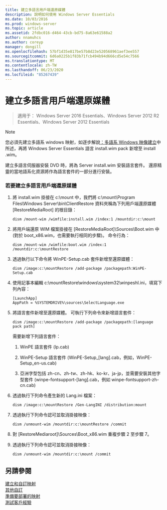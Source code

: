 ```yaml
---
title: 建立多語言用戶端還原媒體
description: 說明如何使用 Windows Server Essentials
ms.date: 10/03/2016
ms.prod: windows-server
ms.topic: article
ms.assetid: 2fdbc016-d464-43cb-bd75-8a63e61588a2
author: nnamuhcs
ms.author: coreyp
manager: dongill
ms.openlocfilehash: 57bf1d35e817be57b8d23e520568961aef3ee557
ms.sourcegitcommit: 6d6a0225b1f83b71fcb494b94d666cd5e54c7566
ms.translationtype: MT
ms.contentlocale: zh-TW
ms.lasthandoff: 06/23/2020
ms.locfileid: "85267439"
---
```

# <a name="build-multi-language-client-restore-media"></a>建立多語言用戶端還原媒體

>適用于： Windows Server 2016 Essentials、Windows Server 2012 R2 Essentials、Windows Server 2012 Essentials

> [!NOTE]
>  您必須先建立多語系 windows 映射，如逐步解說[：多語系 Windows 映像建立](https://technet.microsoft.com/library/jj126995)中所述，再將 Windows Server Essentials 語言 install.wim pack 新增至 install .wim。  
  
 建立多語言伺服器安裝 DVD 時，將為 Server install.wim 安裝語言套件。 還原精靈的當地語系化資源將作為語言套件的一部分進行安裝。  
  
### <a name="to-build-a-multi-language-client-restore-media"></a>若要建立多語言用戶端還原媒體  
  
1.  將 install.wim 掛接在 c:\mount 中，我們將 c:\mount\Program Files\Windows Server\bin\ClientRestore 資料夾稱為下列用戶端還原媒體 [RestoreMediaRoot] 的根目錄：  
  
    ```  
    dism /mount-wim /wimfile:install.wim /index:1 /mountdir:c:\mount  
    ```  
  
2.  將用戶端還原 WIM 檔案掛接在 [RestoreMediaRoot]\Sources\Boot.wim 中 (對於 boot_x86.wim，也需要執行相同的步驟)。 命令行為：  
  
    ```  
    dism /mount-wim /wimfile:boot.wim /index:1 /mountdir:c:\mountRestore  
    ```  
  
3.  透過執行以下命令將 WinPE-Setup.cab 套件新增至還原媒體：  
  
    ```  
    dism /image:c:\mountRestore /add-package /packagepath:WinPE-Setup.cab  
    ```  
  
4.  使用記事本編輯 c:\mountRestore\windows\system32\winpeshl.ini，填寫下列內容：  
  
    ```  
    [LaunchApp]  
    AppPath = %SYSTEMDRIVE%\sources\SelectLanguage.exe  
    ```  
  
5.  將語言套件新增至還原媒體。 可執行下列命令來新增語言套件：  
  
    ```  
    dism /image:c:\mountRestore /add-package /packagepath:[language pack path]  
    ```  
  
     需要新增下列語言套件：  
  
    1.  WinPE 語言套件 (lp.cab)  
  
    2.  WinPE-Setup 語言套件 (WinPE-Setup_[lang].cab，例如，WinPE-Setup_en-us.cab)  
  
    3.  亞洲字型包括 zh-cn、zh-tw、zh-hk、ko-kr、ja-jp，並需要安裝其他字型套件 (winpe-fontsupport-[lang].cab，例如 winpe-fontsupport-zh-cn.cab)  
  
6.  透過執行下列命令產生新的 Lang.ini 檔案：  
  
    ```  
    dism /image:c:\mountRestore /Gen-LangINI /distribution:mount  
    ```  
  
7.  透過執行下列命令認可並取消掛接映像：  
  
    ```  
    dism /unmount-wim /mountdir:c:\mountRestore /commit  
    ```  
  
8.  對 [RestoreMediaroot]\Sources\Boot_x86.wim 重複步驟 2 至步驟 7。  
  
9. 透過執行下列命令認可並取消掛接映像：  
  
    ```  
    dism /unmount-wim /mountdir:c:\mount /commit  
    ```  
  
## <a name="see-also"></a>另請參閱  

 [建立和自訂映射](Creating-and-Customizing-the-Image.md)   
 [其他自訂](Additional-Customizations.md)   
 [準備要部署的映射](Preparing-the-Image-for-Deployment.md)   
 [測試客戶經驗](Testing-the-Customer-Experience.md)

